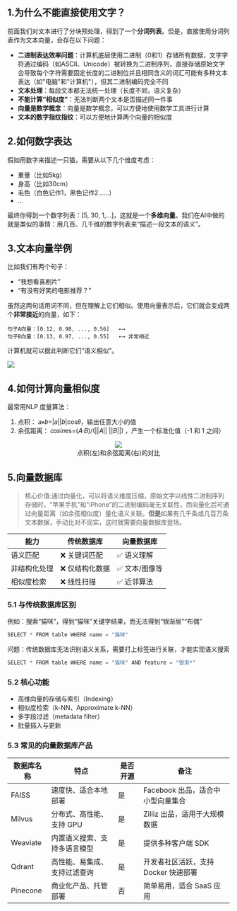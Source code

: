 ## 1.为什么不能直接使用文字？

前面我们对文本进行了分块预处理，得到了一个**分词列表**。但是，直接使用分词列表作为文本向量，会存在以下问题：

- **二进制表达效率问题**：计算机底层使用二进制（0和1）存储所有数据，文字字符通过编码（如ASCII、Unicode）被转换为二进制序列，直接存储原始文字会导致每个字符需要固定长度的二进制位并且相同含义的词汇可能有多种文本表达（如"电脑"和"计算机"），但其二进制编码完全不同
- **文本处理**：每段文本都无法统一处理（长度不同，语义复杂）
- **不能计算“相似度”**：无法判断两个文本是否描述同一件事
- **向量是数学概念**：向量是数学概念，可以方便地使用数学工具进行计算
- **文本的数字指纹指纹**：可以方便地计算两个向量的相似度


## 2.如何数字表达
假如用数字来描述一只猫，需要从以下几个维度考虑：
- 重量（比如5kg）
- 身高（比如30cm）
- 毛色（白色记作1，黑色记作2……）
- ...

最终你得到一个数字列表：[5, 30, 1,...]，这就是一个**多维向量**。我们在AI中做的就是类似的事情：用几百、几千维的数字列表来“描述一段文本的语义”。


## 3.文本向量举例
比如我们有两个句子：
- “我想看喜剧片”
- “有没有好笑的电影推荐？”

虽然这两句话用词不同，但在理解上它们相似。使用向量表示后，它们就会变成两个**非常接近**的向量，如下：

```
句子A向量：[0.12, 0.98, ..., 0.56]   ←→
句子B向量：[0.13, 0.97, ..., 0.55]   ←→ 非常相近
```

计算机就可以据此判断它们“语义相似”。

<img src="/img/2.1.1.png">

## 4.如何计算向量相似度
最常用NLP 度量算法：
1. 点积： 𝑎∗𝑏=|𝑎||𝑏|cos𝜃，输出任意大小的值
2. 余弦距离： 𝑐𝑜𝑠𝑖𝑛es=(𝐴·𝐵)/(||𝐴|| ||𝐵||) ，产生一个标准化值（-1 和 1 之间）
<p align="center">
<img src="/img/2.1.2.png">
<br>点积(左)和余弦距离(右)的对比</br>
</p>


## 5.向量数据库

>核心价值:通过向量化，可以将语义维度压缩，原始文字以线性二进制序列存储时，"苹果手机"和"iPhone"的二进制编码毫无关联性，而向量化后可通过向量距离（如余弦相似度）量化语义关联。**但是**如果有几千条或几百万条文本数据，手动比对不现实，这时就需要向量数据库登场。

| 能力 | 传统数据库 | 向量数据库 |
|------|------------|------------|
| 语义匹配 | ❌ 关键词匹配 | ✅ 语义理解 |
| 非结构化处理 | ❌ 仅结构化数据 | ✅ 文本/图像等 |
| 相似度检索 | ❌ 线性扫描 | ✅ 近邻算法 |

### 5.1 与传统数据库区别

例如：搜索“猫咪”，得到“猫咪”关键字结果，而无法得到“银渐层”“布偶”

```JAVA
SELECT * FROM table WHERE name = "猫咪"
```

问题：传统数据库无法识别语义关系，需要打上标签进行关联，才能实现语义搜索
```JAVA
SELECT * FROM table WHERE name = "猫咪" AND feature = "银渐*"
```

### 5.2 核心功能

* 高维向量的存储与索引（Indexing）
* 相似度检索（k-NN、Approximate k-NN）
* 多字段过滤（metadata filter）
* 批量插入与更新

### 5.3 常见的向量数据库产品

| 数据库名称    | 特点             | 是否开源 | 备注                     |
| -------- | -------------- | ---- | ---------------------- |
| FAISS    | 速度快、适合本地部署     | 是    | Facebook 出品，适合中小型向量集合  |
| Milvus   | 分布式、高性能、支持 GPU | 是    | Zilliz 出品，适用于大规模数据     |
| Weaviate | 内置语义搜索、支持多语言模型 | 是    | 提供多种客户端 SDK            |
| Qdrant   | 高性能、易集成、支持过滤查询 | 是    | 开发者社区活跃，支持 Docker 快速部署 |
| Pinecone | 商业化产品、托管部署     | 否    | 简单易用，适合 SaaS 应用        |
